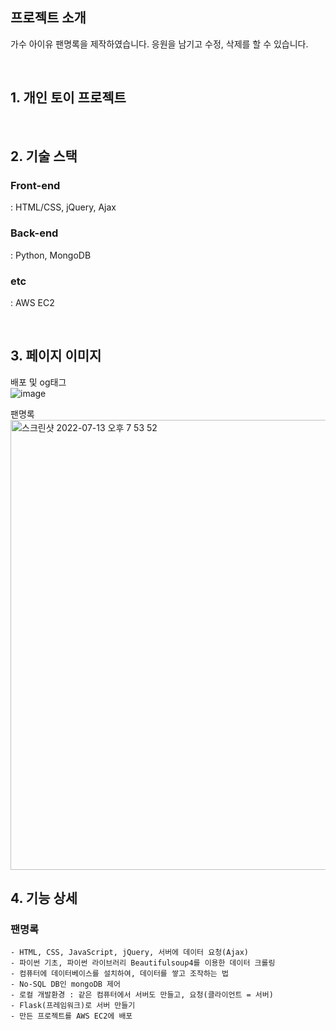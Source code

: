 <br><br>

## 프로젝트 소개

가수 아이유 팬명록을 제작하였습니다. 응원을 남기고 수정, 삭제를 할 수 있습니다. <br>

<br>

## 1. 개인 토이 프로젝트

<br>

## 2. 기술 스택

### Front-end

: HTML/CSS, jQuery, Ajax

### Back-end

: Python, MongoDB

### etc

: AWS EC2

<br>

## 3. 페이지 이미지

배포 및 og태그
<br>
![image](https://user-images.githubusercontent.com/96713050/178718057-89e18fd1-e261-4b1f-858f-7c1ec8dce0d1.png)

팬명록
<br>
<img width="720" alt="스크린샷 2022-07-13 오후 7 53 52" src="https://user-images.githubusercontent.com/96713050/178718090-8ff77ae5-1e3a-4fda-9544-04797d7c49fd.png">



## 4. 기능 상세

### 팬명록

```
- HTML, CSS, JavaScript, jQuery, 서버에 데이터 요청(Ajax)
- 파이썬 기초, 파이썬 라이브러리 Beautifulsoup4를 이용한 데이터 크롤링
- 컴퓨터에 데이터베이스를 설치하여, 데이터를 쌓고 조작하는 법
- No-SQL DB인 mongoDB 제어
- 로컬 개발환경 : 같은 컴퓨터에서 서버도 만들고, 요청(클라이언트 = 서버)
- Flask(프레임워크)로 서버 만들기
- 만든 프로젝트를 AWS EC2에 배포
```




